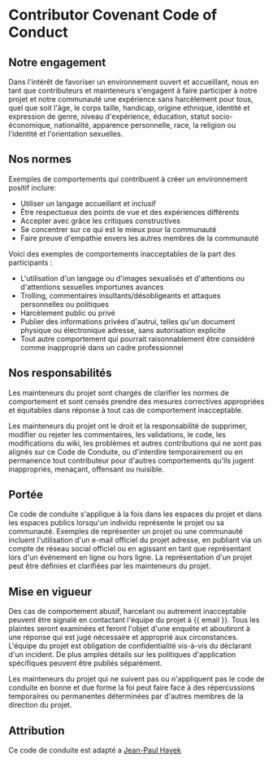 # Contributor Covenant Code of Conduct

## Notre engagement

Dans l'intérêt de favoriser un environnement ouvert et accueillant, nous en tant que
contributeurs et mainteneurs s'engagent à faire participer à notre projet et
notre communauté une expérience sans harcèlement pour tous, quel que soit l'âge, le corps
taille, handicap, origine ethnique, identité et expression de genre, niveau d'expérience,
éducation, statut socio-économique, nationalité, apparence personnelle, race,
la religion ou l'identité et l'orientation sexuelles.

## Nos normes

Exemples de comportements qui contribuent à créer un environnement positif
inclure:

* Utiliser un langage accueillant et inclusif
* Être respectueux des points de vue et des expériences différents
* Accepter avec grâce les critiques constructives
* Se concentrer sur ce qui est le mieux pour la communauté
* Faire preuve d'empathie envers les autres membres de la communauté

Voici des exemples de comportements inacceptables de la part des participants :

* L'utilisation d'un langage ou d'images sexualisés et d'attentions ou d'attentions sexuelles importunes
  avances
* Trolling, commentaires insultants/désobligeants et attaques personnelles ou politiques
* Harcèlement public ou privé
* Publier des informations privées d'autrui, telles qu'un document physique ou électronique
  adresse, sans autorisation explicite
* Tout autre comportement qui pourrait raisonnablement être considéré comme inapproprié dans un
  cadre professionnel

## Nos responsabilités

Les mainteneurs du projet sont chargés de clarifier les normes de
comportement et sont censés prendre des mesures correctives appropriées et équitables dans
réponse à tout cas de comportement inacceptable.

Les mainteneurs du projet ont le droit et la responsabilité de supprimer, modifier ou
rejeter les commentaires, les validations, le code, les modifications du wiki, les problèmes et autres contributions
qui ne sont pas alignés sur ce Code de Conduite, ou d'interdire temporairement ou
en permanence tout contributeur pour d'autres comportements qu'ils jugent inappropriés,
menaçant, offensant ou nuisible.

## Portée

Ce code de conduite s'applique à la fois dans les espaces du projet et dans les espaces publics
lorsqu'un individu représente le projet ou sa communauté. Exemples de
représenter un projet ou une communauté incluent l'utilisation d'un e-mail officiel du projet
adresse, en publiant via un compte de réseau social officiel ou en agissant en tant que
représentant lors d'un événement en ligne ou hors ligne. La représentation d'un projet peut être
définies et clarifiées par les mainteneurs du projet.

## Mise en vigueur

Des cas de comportement abusif, harcelant ou autrement inacceptable peuvent être
signalé en contactant l'équipe du projet à {{ email }}. Tous
les plaintes seront examinées et feront l'objet d'une enquête et aboutiront à une réponse qui
est jugé nécessaire et approprié aux circonstances. L'équipe du projet est
obligation de confidentialité vis-à-vis du déclarant d'un incident.
De plus amples détails sur les politiques d'application spécifiques peuvent être publiés séparément.

Les mainteneurs du projet qui ne suivent pas ou n'appliquent pas le code de conduite en bonne et due forme
la foi peut faire face à des répercussions temporaires ou permanentes déterminées par d'autres
membres de la direction du projet.

## Attribution

Ce code de conduite est adapté a [Jean-Paul Hayek][homepage]

[homepage]: jphayek1@gmail.com
